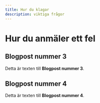 ```yaml
---
title: Hur du klagar
description: viktiga frågor
---
```


# Hur du anmäler ett fel

## Blogpost nummer 3

Detta är texten till **Blogpost nummer 3**.

## Blogpost nummer 4

Detta är texten till **Blogpost nummer 4**.
